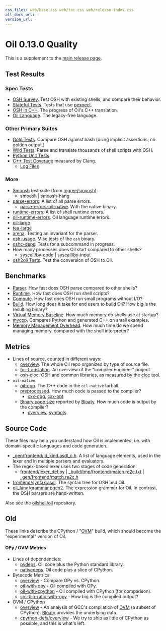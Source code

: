 ```yaml
---
css_files: web/base.css web/toc.css web/release-index.css 
all_docs_url: -
version_url: -
---
```


Oil 0.13.0 Quality
=================

<!-- NOTE: This file is published to /release/$VERSION/quality.html -->

<span class="date">
<!-- REPLACE_WITH_DATE -->
</span>

This is a supplement to the [main release page](index.html).

<div id="toc">
</div>

## Test Results

### Spec Tests

- [OSH Survey](test/spec.wwz/survey/osh.html).  Test OSH with existing shells,
  and compare their behavior.
- [Stateful Tests](test/spec.wwz/stateful/index.html).  Tests that use
  [pexpect]($xref).
- [OSH in C++](test/spec.wwz/cpp/osh-summary.html).  The progress of Oil's C++
  translation.
- [Oil Language](test/spec.wwz/oil-language/oil.html).  The legacy-free
  language.

### Other Primary Suites

- [Gold Tests](test/other.wwz/gold.txt).  Compare OSH against bash (using
  implicit assertions, no golden output.)
- [Wild Tests](test/wild.wwz/).  Parse and translate thousands of shell scripts
  with OSH.
- [Python Unit Tests](test/unit.wwz/).
- [C++ Test Coverage](test/coverage.wwz/unified/html/index.html) measured by
  Clang.
  - [Log Files](test/coverage.wwz/log-files.html)

### More

- [Smoosh][] test suite (from [mgree/smoosh][]):
  - [smoosh](test/spec.wwz/survey/smoosh.html)
    | [smoosh-hang](test/spec.wwz/survey/smoosh-hang.html)
- [parse-errors](test/other.wwz/parse-errors.txt).  A list of all parse errors.
  - [parse-errors-oil-native](test/other.wwz/parse-errors-oil-native.txt).
    With the native binary.
- [runtime-errors](test/other.wwz/runtime-errors.txt).  A list of shell runtime
  errors.
- [oil-runtime-errors](test/other.wwz/oil-runtime-errors.txt).  Oil language
  runtime errors.
- [oil-large](test/other.wwz/oil-large.txt)
- [tea-large](test/other.wwz/tea-large.txt)
- [arena](test/other.wwz/arena.txt).  Testing an invariant for the parser.
- [osh-usage](test/other.wwz/osh-usage.txt).  Misc tests of the `osh` binary.
- [oshc-deps](test/other.wwz/oshc-deps.txt).  Tests for a subcommand in
  progress.
- How many processes does Oil start compared to other shells?
  - [syscall/by-code](test/other.wwz/syscall/by-code.txt)
    | [syscall/by-input](test/other.wwz/syscall/by-input.txt)
- [osh2oil Tests](test/other.wwz/osh2oil.txt).  Test the conversion of OSH to
  Oil.

[Smoosh]: http://shell.cs.pomona.edu/

[mgree/smoosh]: https://github.com/mgree/smoosh/tree/master/tests/shell

## Benchmarks

- [Parser](benchmarks.wwz/osh-parser/).  How fast does OSH
  parse compared to other shells?
- [Runtime](benchmarks.wwz/osh-runtime/).  How fast does OSH run shell
  scripts?
- [Compute](benchmarks.wwz/compute/).  How fast does OSH run small programs
  without I/O?
- [Build](benchmarks.wwz/ovm-build/).  How long does it take for end users to
  build Oil?  How big is the resulting binary?
- [Virtual Memory Baseline](benchmarks.wwz/vm-baseline/).  How much memory do
  shells use at startup?
- [mycpp](benchmarks.wwz/mycpp-examples/).  Compares Python and generated C++
  on small examples.
- [Memory Management Overhead](benchmarks.wwz/gc/).  How much time do we spend
  managing memory, compared with the shell interpreter?

## Metrics

- Lines of source, counted in different ways:
  - [overview](pub/metrics.wwz/line-counts/overview.html).  The whole Oil repo organized by
    type of source file.
  - [for-translation](pub/metrics.wwz/line-counts/for-translation.html).
    An overview of the "compiler engineer" project.
  - [osh-cloc](pub/metrics.wwz/line-counts/osh-cloc.txt).  OSH and common
    libraries, as measured by the [cloc][] tool.
- `oil-native`.
  - [oil-cpp](pub/metrics.wwz/line-counts/oil-cpp.txt).  The C++ code in the
    `oil-native` tarball.
  - [preprocessed](pub/metrics.wwz/preprocessed/index.html).  How much code is
    passed to the compiler?
    - [cxx-dbg](pub/metrics.wwz/preprocessed/cxx-dbg.txt),
      [cxx-opt](pub/metrics.wwz/preprocessed/cxx-opt.txt)
  - [Binary code size](pub/metrics.wwz/oil-native/index.html) reported by
    [Bloaty][].  How much code is output by the compiler?
    - [overview](pub/metrics.wwz/oil-native/overview.txt),
      [symbols](pub/metrics.wwz/oil-native/symbols.txt)


[cloc]: https://github.com/AlDanial/cloc
[Bloaty]: https://github.com/google/bloaty
[OVM]: //www.oilshell.org/cross-ref.html?tag=OVM#OVM

## Source Code

These files may help you understand how Oil is implemented, i.e. with
domain-specific languages and code generation.

- [_gen/frontend/id_kind.asdl_c.h](source-code.wwz/_gen/frontend/id_kind.asdl_c.h).
  A list of language elements, used in the lexer and in multiple parsers and
  evaluators.
- The regex-based lexer uses two stages of code generation:
  - [frontend/lexer_def.py](source-code.wwz/frontend/lexer_def.py)
    | [_build/tmp/frontend/match.re2c.txt](source-code.wwz/_build/tmp/frontend/match.re2c.txt)
    | [_gen/frontend/match.re2c.h](source-code.wwz/_gen/frontend/match.re2c.h)
- [frontend/syntax.asdl](source-code.wwz/frontend/syntax.asdl). The syntax tree
  for OSH and Oil.
- [oil_lang/grammar.pgen2](source-code.wwz/oil_lang/grammar.pgen2). The
  expression grammar for Oil.  In contrast, the OSH parsers are hand-written.

Also see the [oilshell/oil](https://github.com/oilshell/oil) repository.

<!-- - [OHeap](benchmarks.wwz/oheap/).  Metrics for a possible AST encoding format. -->

<!-- TODO: 
/src/                       annotated/cross-referenced source code
coverage/                  code coverage in Python and C
-->

## Old

These links describe the CPython / "[OVM]($xref)" build, which should become
the "experimental" version of Oil.

#### OPy / OVM Metrics

- Lines of dependencies:
  - [pydeps](pub/metrics.wwz/line-counts/pydeps.txt).  Oil code plus the Python
    standard library.
  - [nativedeps](pub/metrics.wwz/line-counts/nativedeps.txt).  Oil code plus a
    slice of CPython.
- Bytecode Metrics
  - [overview](pub/metrics.wwz/bytecode/overview.txt) - Compare OPy vs. CPython.
  - [oil-with-opy](pub/metrics.wwz/bytecode/oil-with-opy.txt) - Oil compiled with
    OPy.
  - [oil-with-cpython](pub/metrics.wwz/bytecode/oil-with-cpython.txt) - Oil
    compiled with CPython (for comparison).
  - [src-bin-ratio-with-opy](pub/metrics.wwz/bytecode/src-bin-ratio-with-opy.txt) -
    How big is the compiled output?
- OVM / CPython
  - [overview](pub/metrics.wwz/ovm/overview.txt) - An analysis of GCC's
    compilation of [OVM][] (a subset of CPython).  [Bloaty][] provides the
    underlying data.
  - [cpython-defs/overview](pub/metrics.wwz/cpython-defs/overview.txt) - We try to
    ship as little of CPython as possible, and this is what's left.

